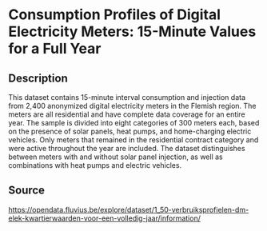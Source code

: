 # Consumption Profiles of Digital Electricity Meters: 15-Minute Values for a Full Year

## Description

This dataset contains 15-minute interval consumption and injection data from 2,400 anonymized digital electricity meters in the Flemish region. The meters are all residential and have complete data coverage for an entire year. The sample is divided into eight categories of 300 meters each, based on the presence of solar panels, heat pumps, and home-charging electric vehicles. Only meters that remained in the residential contract category and were active throughout the year are included. The dataset distinguishes between meters with and without solar panel injection, as well as combinations with heat pumps and electric vehicles.

## Source

https://opendata.fluvius.be/explore/dataset/1_50-verbruiksprofielen-dm-elek-kwartierwaarden-voor-een-volledig-jaar/information/